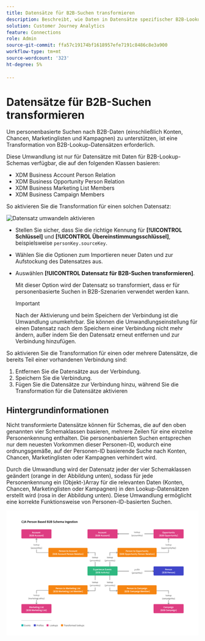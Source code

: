 ```yaml
---
title: Datensätze für B2B-Suchen transformieren
description: Beschreibt, wie Daten in Datensätze spezifischer B2B-Lookup-Schemas umgewandelt werden
solution: Customer Journey Analytics
feature: Connections
role: Admin
source-git-commit: ffa57c19174bf1618957efe7191c8486c8e3a900
workflow-type: tm+mt
source-wordcount: '323'
ht-degree: 5%

---
```


# Datensätze für B2B-Suchen transformieren

Um personenbasierte Suchen nach B2B-Daten (einschließlich Konten, Chancen, Marketinglisten und Kampagnen) zu unterstützen, ist eine Transformation von B2B-Lookup-Datensätzen erforderlich.

Diese Umwandlung ist nur für Datensätze mit Daten für B2B-Lookup-Schemas verfügbar, die auf den folgenden Klassen basieren:

* XDM Business Account Person Relation
* XDM Business Opportunity Person Relation
* XDM Business Marketing List Members
* XDM Business Campaign Members

So aktivieren Sie die Transformation für einen solchen Datensatz:

![Datensatz umwandeln aktivieren](assets/transform-dataset.gif)

* Stellen Sie sicher, dass Sie die richtige Kennung für **[!UICONTROL Schlüssel]** und **[!UICONTROL Übereinstimmungsschlüssel]**, beispielsweise `personKey.sourceKey`.

* Wählen Sie die Optionen zum Importieren neuer Daten und zur Aufstockung des Datensatzes aus.

* Auswählen **[!UICONTROL Datensatz für B2B-Suchen transformieren]**.

  Mit dieser Option wird der Datensatz so transformiert, dass er für personenbasierte Suchen in B2B-Szenarien verwendet werden kann.


  >[!IMPORTANT]
  >
  >Nach der Aktivierung und beim Speichern der Verbindung ist die Umwandlung unumkehrbar. Sie können die Umwandlungseinstellung für einen Datensatz nach dem Speichern einer Verbindung nicht mehr ändern, außer indem Sie den Datensatz erneut entfernen und zur Verbindung hinzufügen.

So aktivieren Sie die Transformation für einen oder mehrere Datensätze, die bereits Teil einer vorhandenen Verbindung sind:

1. Entfernen Sie die Datensätze aus der Verbindung.
1. Speichern Sie die Verbindung.
1. Fügen Sie die Datensätze zur Verbindung hinzu, während Sie die Transformation für die Datensätze aktivieren

## Hintergrundinformationen

Nicht transformierte Datensätze können für Schemas, die auf den oben genannten vier Schemaklassen basieren, mehrere Zeilen für eine einzelne Personenkennung enthalten. Die personenbasierten Suchen entsprechen nur dem neuesten Vorkommen dieser Personen-ID, wodurch eine ordnungsgemäße, auf der Personen-ID basierende Suche nach Konten, Chancen, Marketinglisten oder Kampagnen verhindert wird.

Durch die Umwandlung wird der Datensatz jeder der vier Schemaklassen geändert (orange in der Abbildung unten), sodass für jede Personenkennung ein (Objekt-)Array für die relevanten Daten (Konten, Chancen, Marketinglisten oder Kampagnen) in den Lookup-Datensätzen erstellt wird (rosa in der Abbildung unten). Diese Umwandlung ermöglicht eine korrekte Funktionsweise von Personen-ID-basierten Suchen.

![B2B-Schemata](./assets/b2b-schemas.svg)
